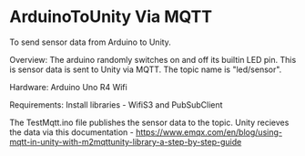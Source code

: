 # ArduinoToUnity Via MQTT
To send sensor data from Arduino to Unity. 

Overview:
The arduino randomly switches on and off its builtin LED pin. This is sensor data is sent to Unity via MQTT. The topic name is "led/sensor".

Hardware:
Arduino Uno R4 Wifi

Requirements:
Install libraries - WifiS3 and PubSubClient

The TestMqtt.ino file publishes the sensor data to the topic.
Unity recieves the data via this documentation - https://www.emqx.com/en/blog/using-mqtt-in-unity-with-m2mqttunity-library-a-step-by-step-guide
